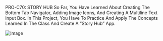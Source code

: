PRO-C70: STORY HUB
So Far, You Have Learned About Creating The Bottom Tab Navigator, Adding Image Icons, And Creating A Multiline Text Input Box. In This Project, You Have To Practice And Apply The Concepts Learned In The Class And Create A “Story Hub” App.

![image](https://user-images.githubusercontent.com/72172315/141659879-b9643450-a533-4eae-b4eb-9786cde2a208.png)
